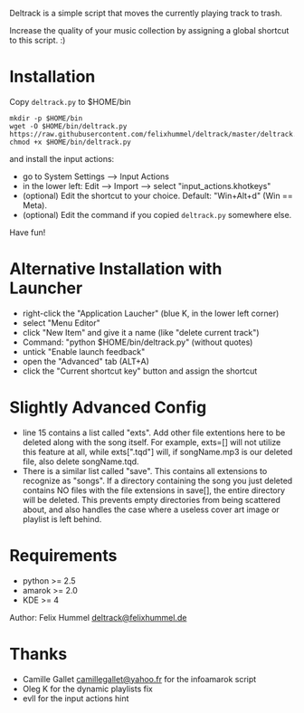 Deltrack is a simple script that moves the currently playing track to trash.

Increase the quality of your music collection by assigning a global shortcut to this script. :)

Installation
============

Copy `deltrack.py` to $HOME/bin

    mkdir -p $HOME/bin
    wget -O $HOME/bin/deltrack.py https://raw.githubusercontent.com/felixhummel/deltrack/master/deltrack.py
    chmod +x $HOME/bin/deltrack.py

and install the input actions:

- go to System Settings --> Input Actions
- in the lower left: Edit --> Import --> select "input_actions.khotkeys"
- (optional) Edit the shortcut to your choice. Default: "Win+Alt+d" (Win == Meta).
- (optional) Edit the command if you copied `deltrack.py` somewhere else.

Have fun!

Alternative Installation with Launcher
======================================

- right-click the "Application Laucher" (blue K, in the lower left corner)
- select "Menu Editor"
- click "New Item" and give it a name (like "delete current track")
- Command: "python $HOME/bin/deltrack.py" (without quotes)
- untick "Enable launch feedback"
- open the "Advanced" tab (ALT+A)
- click the "Current shortcut key" button and assign the shortcut

Slightly Advanced Config
========================

- line 15 contains a list called "exts".  Add other file extentions here to be deleted along with the song itself.  For example, exts=[] will not utilize this feature at all, while exts[".tqd"] will, if songName.mp3 is our deleted file, also delete songName.tqd.
- There is a similar list called "save".  This contains all extensions to recognize as "songs".  If a directory containing the song you just deleted contains NO files with the file extensions in save[], the entire directory will be deleted.
  This prevents empty directories from being scattered about, and also handles the case where a useless cover art image or playlist is left behind.

Requirements
============

- python >= 2.5
- amarok >= 2.0
- KDE >= 4

Author: Felix Hummel <deltrack@felixhummel.de>

Thanks
======

- Camille Gallet <camillegallet@yahoo.fr> for the infoamarok script
- Oleg K for the dynamic playlists fix
- evll for the input actions hint

